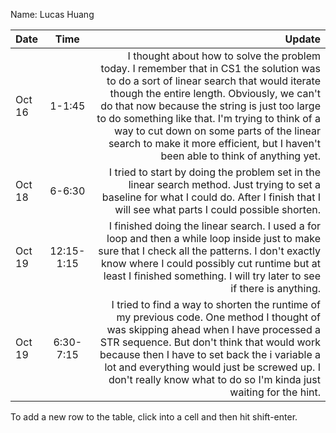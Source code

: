 Name: Lucas Huang

| Date   |    Time    |                                                                                                                                                                                                                                                                                                                                                                                                                      Update |
|:-------|:----------:|----------------------------------------------------------------------------------------------------------------------------------------------------------------------------------------------------------------------------------------------------------------------------------------------------------------------------------------------------------------------------------------------------------------------------:|
| Oct 16 |   1-1:45   | I thought about how to solve the problem today. I remember that in CS1 the solution was to do a sort of linear search that would iterate though the entire length. Obviously, we can't do that now because the string is just too large to do something like that. I'm trying to think of a way to cut down on some parts of the linear search to make it more efficient, but I haven't been able to think of anything yet. |
| Oct 18 |   6-6:30   |                                                                                                                                                                                                                               I tried to start by doing the problem set in the linear search method. Just trying to set a baseline for what I could do. After I finish that I will see what parts I could possible shorten. |
| Oct 19 | 12:15-1:15 |                                                                                                                                                I finished doing the linear search. I used a for loop and then a while loop inside just to make sure that I check all the patterns. I don't exactly know where I could possibly cut runtime but at least I finished something. I will try later to see if there is anything. |
| Oct 19 | 6:30-7:15  |                                                                    I tried to find a way to shorten the runtime of my previous code. One method I thought of was skipping ahead when I have processed a STR sequence. But don't think that would work because then I have to set back the i variable a lot and everything would just be screwed up. I don't really know what to do so I'm kinda just waiting for the hint.  |


To add a new row to the table, click into a cell and then hit shift-enter.